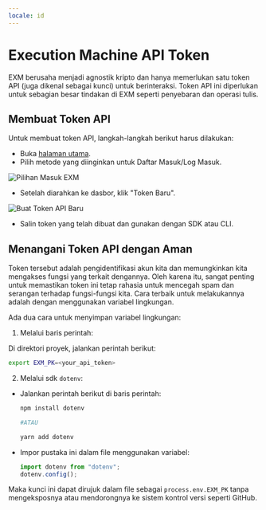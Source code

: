 ```yaml
---
locale: id
---
```


# Execution Machine API Token

EXM berusaha menjadi agnostik kripto dan hanya memerlukan satu token API (juga dikenal sebagai kunci) untuk berinteraksi. Token API ini diperlukan untuk sebagian besar tindakan di EXM seperti penyebaran dan operasi tulis.

## Membuat Token API

Untuk membuat token API, langkah-langkah berikut harus dilakukan:

- Buka [halaman utama](https://exm.dev/).
- Pilih metode yang diinginkan untuk Daftar Masuk/Log Masuk.

![Pilihan Masuk EXM](~@source/images/exm-sign-in-options.png)

- Setelah diarahkan ke dasbor, klik "Token Baru".

![Buat Token API Baru](~@source/images/exm-create-token.png)

- Salin token yang telah dibuat dan gunakan dengan SDK atau CLI.

## Menangani Token API dengan Aman

Token tersebut adalah pengidentifikasi akun kita dan memungkinkan kita mengakses fungsi yang terkait dengannya. Oleh karena itu, sangat penting untuk memastikan token ini tetap rahasia untuk mencegah spam dan serangan terhadap fungsi-fungsi kita. Cara terbaik untuk melakukannya adalah dengan menggunakan variabel lingkungan.

Ada dua cara untuk menyimpan variabel lingkungan:

1. Melalui baris perintah:

Di direktori proyek, jalankan perintah berikut:

```bash
export EXM_PK=<your_api_token>
```

2. Melalui sdk `dotenv`:

- Jalankan perintah berikut di baris perintah:

  ```bash
  npm install dotenv

  #ATAU

  yarn add dotenv
  ```
- Impor pustaka ini dalam file menggunakan variabel:

  ```jsx
  import dotenv from "dotenv";
  dotenv.config();
  ```

Maka kunci ini dapat dirujuk dalam file sebagai `process.env.EXM_PK` tanpa mengeksposnya atau mendorongnya ke sistem kontrol versi seperti GitHub.